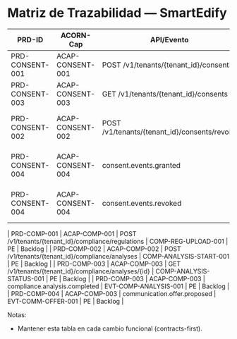 # Matriz de Trazabilidad — SmartEdify

| PRD-ID | ACORN-Cap | API/Evento | Caso de prueba | Compliance | Estado |
|---|---|---|---|---|---|
| PRD-CONSENT-001 | ACAP-CONSENT-001 | POST /v1/tenants/{tenant_id}/consents | API-CONSENT-POST-001 | PE | Draft |
| PRD-CONSENT-003 | ACAP-CONSENT-003 | GET /v1/tenants/{tenant_id}/consents | API-CONSENT-LIST-001 | PE | Draft |
| PRD-CONSENT-002 | ACAP-CONSENT-002 | POST /v1/tenants/{tenant_id}/consents/revoke | API-CONSENT-REVOKE-001 | PE | Draft |
| PRD-CONSENT-004 | ACAP-CONSENT-004 | consent.events.granted | EVT-CONSENT-GRANTED-001 | PE | Draft |
| PRD-CONSENT-004 | ACAP-CONSENT-004 | consent.events.revoked | EVT-CONSENT-REVOKED-001 | PE | Draft |

| PRD-COMP-001 | ACAP-COMP-001 | POST /v1/tenants/{tenant_id}/compliance/regulations | COMP-REG-UPLOAD-001 | PE | Backlog |
| PRD-COMP-002 | ACAP-COMP-002 | POST /v1/tenants/{tenant_id}/compliance/analyses | COMP-ANALYSIS-START-001 | PE | Backlog |
| PRD-COMP-003 | ACAP-COMP-003 | GET /v1/tenants/{tenant_id}/compliance/analyses/{id} | COMP-ANALYSIS-STATUS-001 | PE | Backlog |
| PRD-COMP-003 | ACAP-COMP-003 | compliance.analysis.completed | EVT-COMP-ANALYSIS-001 | PE | Backlog |
| PRD-COMP-004 | ACAP-COMP-003 | communication.offer.proposed | EVT-COMM-OFFER-001 | PE | Backlog |

Notas:
- Mantener esta tabla en cada cambio funcional (contracts-first).
